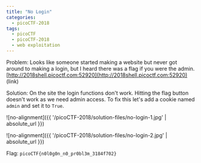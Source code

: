 ```yaml
---
title: "No Login"
categories:
  - picoCTF-2018
tags:
  - picoCTF
  - picoCTF-2018
  - web exploitation
---
```


Problem: Looks like someone started making a website but never got around to making a login, but I heard there was a flag if you were the admin. [http://2018shell.picoctf.com:52920](http://2018shell.picoctf.com:52920) (link)

Solution: On the site the login functions don't work. Hitting the flag button doesn't work as we need admin access. To fix this let's add a cookie named ```admin``` and set it to ```True```.

![no-alignment]({{ '/picoCTF-2018/solution-files/no-login-1.jpg' | absolute_url }})

![no-alignment]({{ '/picoCTF-2018/solution-files/no-login-2.jpg' | absolute_url }})

Flag: ```picoCTF{n0l0g0n_n0_pr0bl3m_3184f702}```